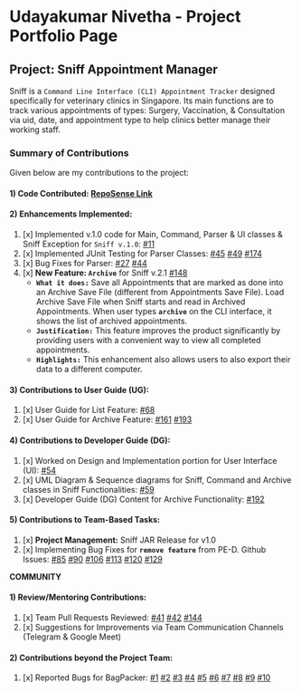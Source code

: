 # Udayakumar Nivetha - Project Portfolio Page

## Project: Sniff Appointment Manager

Sniff is a `Command Line Interface (CLI) Appointment Tracker` designed specifically for veterinary clinics in Singapore. 
Its main functions are to track various appointments of types: Surgery, Vaccination, & Consultation via uid, date, and appointment type to help clinics better manage their working staff. 
<br>

### Summary of Contributions

Given below are my contributions to the project:

#### 1) Code Contributed: [RepoSense Link](https://nus-cs2113-ay2223s2.github.io/tp-dashboard/?search=nivethaudayakumar&breakdown=true) <br>

#### 2) Enhancements Implemented: <br>
1. [x] Implemented v.1.0 code for Main, Command, Parser & UI classes & Sniff Exception for `Sniff v.1.0`: [#11](https://github.com/AY2223S2-CS2113-W12-1/tp/pull/11)
2. [x] Implemented JUnit Testing for Parser Classes: [#45](https://github.com/AY2223S2-CS2113-W12-1/tp/pull/45) [#49](https://github.com/AY2223S2-CS2113-W12-1/tp/pull/49) [#174](https://github.com/AY2223S2-CS2113-W12-1/tp/pull/174)
3. [x] Bug Fixes for Parser: [#27](https://github.com/AY2223S2-CS2113-W12-1/tp/pull/27) [#44](https://github.com/AY2223S2-CS2113-W12-1/tp/pull/44)
4. [x] **New Feature: `Archive`** for Sniff v.2.1 [#148](https://github.com/AY2223S2-CS2113-W12-1/tp/pull/148) <br>
   * **`What it does:`** Save all Appointments that are marked as done into an Archive Save File (different from Appointments Save File). 
   Load Archive Save File when Sniff starts and read in Archived Appointments. When user types **`archive`** on the CLI interface, it shows the list of archived appointments.
   * **`Justification:`** This feature improves the product significantly by providing users with a convenient way to view all completed appointments.
   * **`Highlights:`** This enhancement also allows users to also export their data to a different computer.

#### 3) Contributions to User Guide (UG): <br>
1. [x] User Guide for List Feature: [#68](https://github.com/AY2223S2-CS2113-W12-1/tp/pull/68)
2. [x] User Guide for Archive Feature: [#161](https://github.com/AY2223S2-CS2113-W12-1/tp/pull/161) [#193](https://github.com/AY2223S2-CS2113-W12-1/tp/pull/193)

#### 4) Contributions to Developer Guide (DG): <br>
1. [x] Worked on Design and Implementation portion for User Interface (UI): [#54](https://github.com/AY2223S2-CS2113-W12-1/tp/pull/54) 
2. [x] UML Diagram & Sequence diagrams for Sniff, Command and Archive classes in Sniff Functionalities: [#59](https://github.com/AY2223S2-CS2113-W12-1/tp/pull/59)
3. [x] Developer Guide (DG) Content for Archive Functionality: [#192](https://github.com/AY2223S2-CS2113-W12-1/tp/pull/192)

#### 5) Contributions to Team-Based Tasks: <br>
1. [x] **Project Management:** Sniff JAR Release for v1.0
2. [x] Implementing Bug Fixes for **`remove feature`** from PE-D. Github Issues: [#85](https://github.com/AY2223S2-CS2113-W12-1/tp/issues/85) [#90](https://github.com/AY2223S2-CS2113-W12-1/tp/issues/90) [#106](https://github.com/AY2223S2-CS2113-W12-1/tp/issues/106) [#113](https://github.com/AY2223S2-CS2113-W12-1/tp/issues/113) [#120](https://github.com/AY2223S2-CS2113-W12-1/tp/issues/120) [#129](https://github.com/AY2223S2-CS2113-W12-1/tp/issues/129)

**COMMUNITY** <br>
#### 1) Review/Mentoring Contributions: <br>
1. [x] Team Pull Requests Reviewed: [#41](https://github.com/AY2223S2-CS2113-W12-1/tp/pull/41) [#42](https://github.com/AY2223S2-CS2113-W12-1/tp/pull/42) [#144](https://github.com/AY2223S2-CS2113-W12-1/tp/pull/144)
2. [x] Suggestions for Improvements via Team Communication Channels (Telegram & Google Meet)

#### 2) Contributions beyond the Project Team: <br>
1. [x] Reported Bugs for BagPacker: [#1](https://github.com/NivethaUdayakumar/ped/issues/1) [#2](https://github.com/NivethaUdayakumar/ped/issues/2) [#3](https://github.com/NivethaUdayakumar/ped/issues/3) [#4](https://github.com/NivethaUdayakumar/ped/issues/4) [#5](https://github.com/NivethaUdayakumar/ped/issues/5) [#6](https://github.com/NivethaUdayakumar/ped/issues/6) [#7](https://github.com/NivethaUdayakumar/ped/issues/7) [#8](https://github.com/NivethaUdayakumar/ped/issues/8) [#9](https://github.com/NivethaUdayakumar/ped/issues/9) [#10](https://github.com/NivethaUdayakumar/ped/issues/10)
